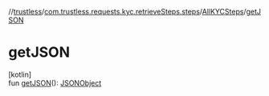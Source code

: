 //[trustless](../../../index.md)/[com.trustless.requests.kyc.retrieveSteps.steps](../index.md)/[AllKYCSteps](index.md)/[getJSON](get-j-s-o-n.md)

# getJSON

[kotlin]\
fun [getJSON](get-j-s-o-n.md)(): [JSONObject](https://developer.android.com/reference/kotlin/org/json/JSONObject.html)
